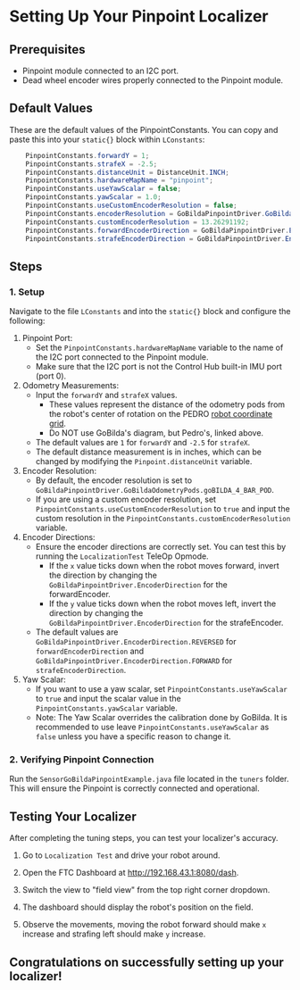 # Setting Up Your Pinpoint Localizer

## Prerequisites
* Pinpoint module connected to an I2C port.
* Dead wheel encoder wires properly connected to the Pinpoint module.



## Default Values
These are the default values of the PinpointConstants. You can copy and paste this into your `static{}` block within `LConstants`:
```java
    PinpointConstants.forwardY = 1;
    PinpointConstants.strafeX = -2.5;
    PinpointConstants.distanceUnit = DistanceUnit.INCH;
    PinpointConstants.hardwareMapName = "pinpoint";
    PinpointConstants.useYawScalar = false;
    PinpointConstants.yawScalar = 1.0;
    PinpointConstants.useCustomEncoderResolution = false;
    PinpointConstants.encoderResolution = GoBildaPinpointDriver.GoBildaOdometryPods.goBILDA_4_BAR_POD;
    PinpointConstants.customEncoderResolution = 13.26291192;
    PinpointConstants.forwardEncoderDirection = GoBildaPinpointDriver.EncoderDirection.REVERSED;
    PinpointConstants.strafeEncoderDirection = GoBildaPinpointDriver.EncoderDirection.FORWARD;
```



## Steps

### 1. Setup

Navigate to the file `LConstants` and into the `static{}` block and configure the following:

1. Pinpoint Port: 
   - Set the `PinpointConstants.hardwareMapName` variable to the name of the I2C port connected to the Pinpoint module. 
   - Make sure that the I2C port is not the Control Hub built-in IMU port (port 0).
2. Odometry Measurements:
   - Input the `forwardY` and `strafeX` values. 
     - These values represent the distance of the odometry pods from the robot's center of rotation on the PEDRO [robot coordinate grid](./setup.md#robot-coordinate-grid).
     - Do NOT use GoBilda's diagram, but Pedro's, linked above.
   - The default values are `1` for `forwardY` and `-2.5` for `strafeX`.
   - The default distance measurement is in inches, which can be changed by modifying the `Pinpoint.distanceUnit` variable.
3. Encoder Resolution:
   - By default, the encoder resolution is set to `GoBildaPinpointDriver.GoBildaOdometryPods.goBILDA_4_BAR_POD`.
   - If you are using a custom encoder resolution, set `PinpointConstants.useCustomEncoderResolution` to `true` and input the custom resolution in the `PinpointConstants.customEncoderResolution` variable.
4. Encoder Directions:
   - Ensure the encoder directions are correctly set. You can test this by running the `LocalizationTest` TeleOp Opmode.
     - If the `x` value ticks down when the robot moves forward, invert the direction by changing the `GoBildaPinpointDriver.EncoderDirection` for the forwardEncoder.
     - If the `y` value ticks down when the robot moves left, invert the direction by changing the `GoBildaPinpointDriver.EncoderDirection` for the strafeEncoder.
   - The default values are `GoBildaPinpointDriver.EncoderDirection.REVERSED` for `forwardEncoderDirection` and `GoBildaPinpointDriver.EncoderDirection.FORWARD` for `strafeEncoderDirection`.
5. Yaw Scalar:
   - If you want to use a yaw scalar, set `PinpointConstants.useYawScalar` to `true` and input the scalar value in the `PinpointConstants.yawScalar` variable.
   - Note: The Yaw Scalar overrides the calibration done by GoBilda. It is recommended to use leave `PinpointConstants.useYawScalar` as `false` unless you have a specific reason to change it.

### 2. Verifying Pinpoint Connection

Run the `SensorGoBildaPinpointExample.java` file located in the `tuners` folder. This will ensure the Pinpoint is correctly connected and operational.



## Testing Your Localizer

After completing the tuning steps, you can test your localizer's accuracy.

1. Go to `Localization Test` and drive your robot around.

2. Open the FTC Dashboard at http://192.168.43.1:8080/dash.

3. Switch the view to "field view" from the top right corner dropdown.

4. The dashboard should display the robot's position on the field.

5. Observe the movements, moving the robot forward should make `x` increase and strafing left should make `y` increase.



## Congratulations on successfully setting up your localizer!
